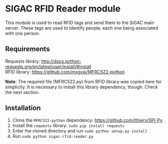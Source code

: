 # SIGAC RFID Reader module

This module is used to read RFID tags and send them to the SIGAC main server.
These tags are used to identify people, each one being associated with one
person.

## Requirements

Requests library: http://docs.python-requests.org/en/latest/user/install/#install  
RFID library: https://github.com/mxgxw/MFRC522-python

**Note**: The required file (MFRC522.py) from RFID library was copied here for
simplicity. It is necessary to install this library dependency, though. Check
the next section.

## Installation

1. Clone the `MFRC522-python` dependency: https://github.com/lthiery/SPI-Py
2. Install the `requests` library: `sudo pip install requests`
2. Enter the cloned directory and run `sudo python setup.py install`
3. Run `sudo python sigac-rfid-reader.py`
